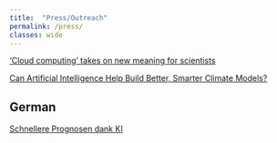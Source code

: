 ```yaml
---
title:  "Press/Outreach"
permalink: /press/
classes: wide
---
```


[‘Cloud computing’ takes on new meaning for scientists](https://www.eurekalert.org/pub_releases/2018-09/uoc--ct091118.php)

[Can Artificial Intelligence Help Build Better, Smarter Climate Models?](https://e360.yale.edu/features/can-artificial-intelligence-help-build-better-smarter-climate-models)

## German

[Schnellere Prognosen dank KI](https://www.uni-muenchen.de/forschung/news/2018/rasp_klimamodelle.html)